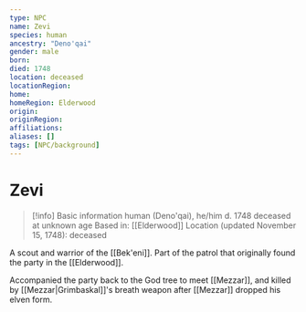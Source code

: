 ```yaml
---
type: NPC
name: Zevi
species: human
ancestry: "Deno'qai"
gender: male
born: 
died: 1748
location: deceased
locationRegion:
home: 
homeRegion: Elderwood
origin:
originRegion:
affiliations: 
aliases: []
tags: [NPC/background]
---
```

# Zevi
>[!info] Basic information
>human (Deno'qai), he/him
>d. 1748
>deceased at unknown age
>Based in: [[Elderwood]]
>Location (updated November 15, 1748): deceased

A scout and warrior of the [[Bek'eni]]. Part of the patrol that originally found the party in the [[Elderwood]]. 

Accompanied the party back to the God tree to meet [[Mezzar]], and killed by [[Mezzar|Grimbaskal]]'s breath weapon after [[Mezzar]] dropped his elven form. 